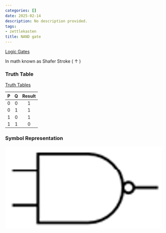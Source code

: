 ```yaml
---
categories: []
date: 2025-02-14
description: No description provided.
tags:
- zettlekasten
title: NAND gate
---
```


[Logic Gates](Logic%20Gates.md)

In math known as Shafer Stroke ( $\uparrow$ )

### Truth Table

[Truth Tables](Truth%20Tables.md)

| P | Q | Result |
| :-: | :-: | :-: |
|0|0|1|
|0|1|1|
|1|0|1|
|1|1|0|

### Symbol Representation

![400x200](attachments/NAND_GATE.png)